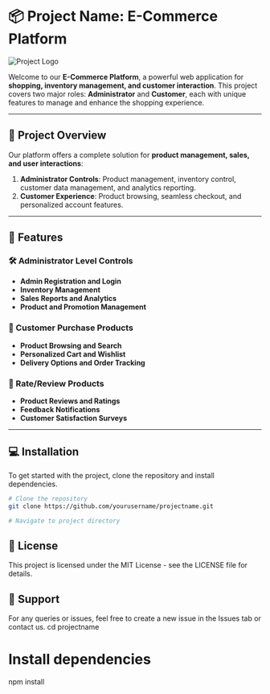 # 📦 Project Name: E-Commerce Platform

![Project Logo](https://your-image-link.com/logo.png)

Welcome to our **E-Commerce Platform**, a powerful web application for **shopping, inventory management, and customer interaction**. This project covers two major roles: **Administrator** and **Customer**, each with unique features to manage and enhance the shopping experience.

---

## 🎯 Project Overview

Our platform offers a complete solution for **product management, sales, and user interactions**:

1. **Administrator Controls**: Product management, inventory control, customer data management, and analytics reporting.
2. **Customer Experience**: Product browsing, seamless checkout, and personalized account features.

---


## 🌟 Features

### 🛠️ Administrator Level Controls

- **Admin Registration and Login**
- **Inventory Management**
- **Sales Reports and Analytics**
- **Product and Promotion Management**

### 🛒 Customer Purchase Products

- **Product Browsing and Search**
- **Personalized Cart and Wishlist**
- **Delivery Options and Order Tracking**

### 🌟 Rate/Review Products

- **Product Reviews and Ratings**
- **Feedback Notifications**
- **Customer Satisfaction Surveys**

---

## 💻 Installation

To get started with the project, clone the repository and install dependencies.

```bash
# Clone the repository
git clone https://github.com/yourusername/projectname.git

# Navigate to project directory
```
## 📜 License

This project is licensed under the MIT License - see the LICENSE file for details.

## 🙋 Support

For any queries or issues, feel free to create a new issue in the Issues tab or contact us.
cd projectname

# Install dependencies
npm install
